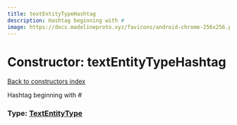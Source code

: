```yaml
---
title: textEntityTypeHashtag
description: Hashtag beginning with #
image: https://docs.madelineproto.xyz/favicons/android-chrome-256x256.png
---
```

# Constructor: textEntityTypeHashtag  
[Back to constructors index](index.md)



Hashtag beginning with #




### Type: [TextEntityType](../types/TextEntityType.md)


